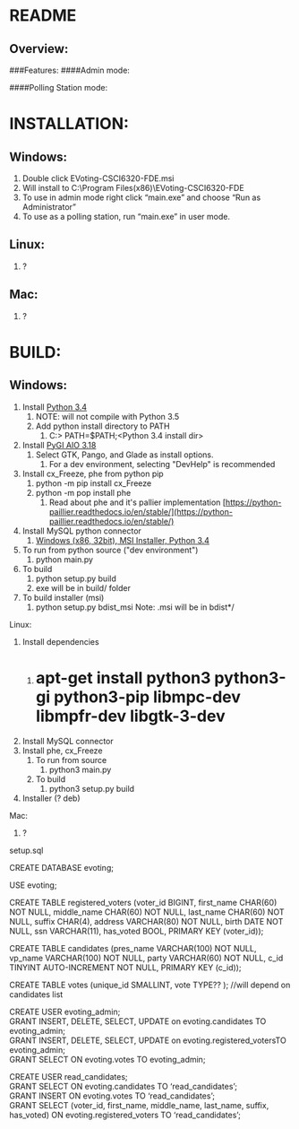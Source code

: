 README
======

Overview:
---------

###Features:
####Admin mode:

####Polling Station mode:

INSTALLATION:
=============

Windows:
--------
1. Double click EVoting-CSCI6320-FDE.msi
2. Will install to C:\Program Files(x86)\EVoting-CSCI6320-FDE
3. To use in admin mode right click “main.exe” and choose “Run as Administrator”
4. To use as a polling station, run “main.exe” in user mode.

Linux:
------
1. ?

Mac:
----
1. ?


BUILD:
======

Windows:
--------
1. Install [Python 3.4](https://www.python.org/ftp/python/3.4.4/python-3.4.4.msi)
   1. NOTE: will not compile with Python 3.5
   2. Add python install directory to PATH
      1. C:> PATH=$PATH;<Python 3.4 install dir>
2. Install [PyGI AIO 3.18](https://sourceforge.net/projects/pygobjectwin32/files/latest/download)
   1. Select GTK, Pango, and Glade as install options.
      1. For a dev environment, selecting "DevHelp" is recommended
3. Install cx_Freeze, phe from python pip
   1. python -m pip install cx_Freeze
   2. python -m pop install phe
      1. Read about phe and it's pallier implementation [https://python-paillier.readthedocs.io/en/stable/](https://python-paillier.readthedocs.io/en/stable/)
4. Install MySQL python connector
   1. [Windows (x86, 32bit), MSI Installer, Python 3.4](https://dev.mysql.com/downloads/connector/python/2.1.html)
5. To run from python source ("dev environment")
   1. python main.py
6. To build
   1. python setup.py build
   2. exe will be in build/ folder
7. To build installer (msi)
   1. python setup.py bdist_msi
      Note: .msi will be in bdist*/

Linux:
1. Install dependencies
   1. # apt-get install python3 python3-gi python3-pip libmpc-dev libmpfr-dev libgtk-3-dev
2. Install MySQL connector
3. Install phe, cx_Freeze
   1. To run from source
      1. python3 main.py
   2. To build
      1. python3 setup.py build
4. Installer (? deb)

Mac:
1. ?

setup.sql

CREATE DATABASE evoting;

USE evoting;

CREATE TABLE registered_voters (voter_id BIGINT, first_name CHAR(60) NOT NULL, middle_name CHAR(60) NOT NULL, last_name CHAR(60) NOT NULL, suffix CHAR(4), address VARCHAR(80) NOT NULL, birth DATE NOT NULL, ssn VARCHAR(11), has_voted BOOL, PRIMARY KEY (voter_id));

CREATE TABLE candidates (pres_name VARCHAR(100) NOT NULL, vp_name VARCHAR(100) NOT NULL, party VARCHAR(60) NOT NULL, c_id TINYINT AUTO-INCREMENT NOT NULL, PRIMARY KEY (c_id));

CREATE TABLE votes (unique_id SMALLINT, vote TYPE?? );  //will depend on candidates list

CREATE USER evoting_admin;  
GRANT INSERT, DELETE, SELECT, UPDATE on evoting.candidates TO evoting_admin;  
GRANT INSERT, DELETE, SELECT, UPDATE on evoting.registered_votersTO evoting_admin;  
GRANT SELECT ON evoting.votes TO evoting_admin;

CREATE USER read_candidates;  
GRANT SELECT ON evoting.candidates TO ‘read_candidates’;  
GRANT INSERT ON evoting.votes TO ‘read_candidates’;  
GRANT SELECT (voter_id, first_name, middle_name, last_name, suffix, has_voted) ON evoting.registered_voters TO ‘read_candidates’;
